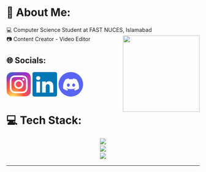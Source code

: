 

# 💫 About Me:
💻 Computer Science Student at FAST NUCES, Islamabad<br>📷 Content Creator - Video Editor
<img align='right' src='https://media.giphy.com/media/hmxUUPye9lEXKlwgil/giphy.gif' width='200' height='200'>


## 🌐 Socials:
[![Instagram](https://raw.githubusercontent.com/CLorant/readme-social-icons/097d0b23dcc0d22ba7710f6c113fafd321624a79/large/filled/instagram.svg)](https://instagram.com/mnk.sus)
[![LinkedIn](https://raw.githubusercontent.com/CLorant/readme-social-icons/097d0b23dcc0d22ba7710f6c113fafd321624a79/large/filled/linkedin.svg)](https://www.linkedin.com/in/maria-naeem-kh/)
[![Discord](https://github.com/CLorant/readme-social-icons/blob/main/large/filled/discord.svg)](https://discord.com/users/759332221609050113)





# 💻 Tech Stack:
<div align="center">
  <img src="https://skillicons.dev/icons?i=nodejs,angular,nextjs,c,cpp,cs,javascript,typescript,mongodb,java,express,python"><br>
  <img src="https://skillicons.dev/icons?i=react,git,tailwind,mysql,html,css,github,git"><br>
  <img src="https://skillicons.dev/icons?i=netlify,vercel,aws,blender,unity,eclipse,androidstudio">
</div>
<hr>




